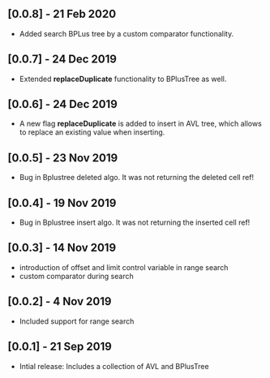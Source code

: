 ## [0.0.8] - 21 Feb 2020

- Added search BPLus tree by a custom comparator functionality.

## [0.0.7] - 24 Dec 2019

- Extended **replaceDuplicate** functionality to BPlusTree as well.

## [0.0.6] - 24 Dec 2019

- A new flag **replaceDuplicate** is added to insert in AVL tree, which allows to replace an existing value when inserting. 

## [0.0.5] - 23 Nov 2019

- Bug in Bplustree deleted algo. It was not returning the deleted cell ref!

## [0.0.4] - 19 Nov 2019

- Bug in Bplustree insert algo. It was not returning the inserted cell ref!

## [0.0.3] - 14 Nov 2019

- introduction of offset and limit control variable in range search
- custom comparator during search

## [0.0.2] - 4 Nov 2019
* Included support for range search 

## [0.0.1] - 21 Sep 2019
* Intial release: Includes a collection of AVL and BPlusTree 
